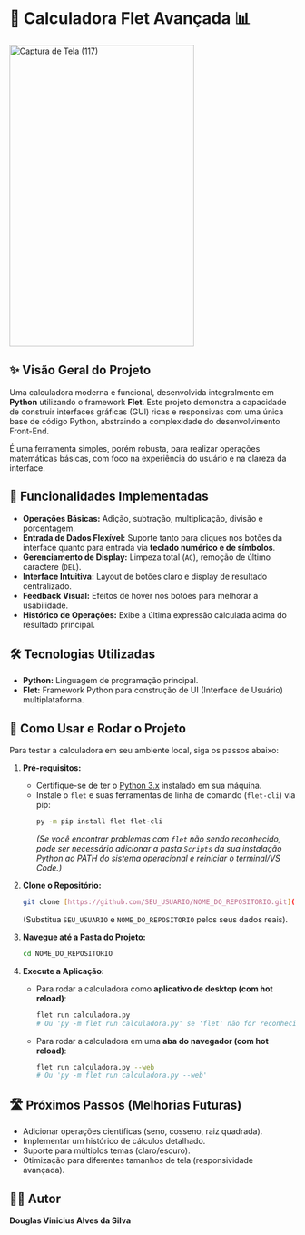 # 🚀 Calculadora Flet Avançada 📊

<img width="325" height="531" alt="Captura de Tela (117)" src="https://github.com/user-attachments/assets/10d6c542-4775-4df8-8e87-49524782f360" />


## ✨ Visão Geral do Projeto

Uma calculadora moderna e funcional, desenvolvida integralmente em **Python** utilizando o framework **Flet**. Este projeto demonstra a capacidade de construir interfaces gráficas (GUI) ricas e responsivas com uma única base de código Python, abstraindo a complexidade do desenvolvimento Front-End.

É uma ferramenta simples, porém robusta, para realizar operações matemáticas básicas, com foco na experiência do usuário e na clareza da interface.

## 🌟 Funcionalidades Implementadas

* **Operações Básicas:** Adição, subtração, multiplicação, divisão e porcentagem.
* **Entrada de Dados Flexível:** Suporte tanto para cliques nos botões da interface quanto para entrada via **teclado numérico e de símbolos**.
* **Gerenciamento de Display:** Limpeza total (`AC`), remoção de último caractere (`DEL`).
* **Interface Intuitiva:** Layout de botões claro e display de resultado centralizado.
* **Feedback Visual:** Efeitos de hover nos botões para melhorar a usabilidade.
* **Histórico de Operações:** Exibe a última expressão calculada acima do resultado principal.

## 🛠️ Tecnologias Utilizadas

* **Python:** Linguagem de programação principal.
* **Flet:** Framework Python para construção de UI (Interface de Usuário) multiplataforma.

## 🚀 Como Usar e Rodar o Projeto

Para testar a calculadora em seu ambiente local, siga os passos abaixo:

1.  **Pré-requisitos:**
    * Certifique-se de ter o [Python 3.x](https://www.python.org/downloads/) instalado em sua máquina.
    * Instale o `flet` e suas ferramentas de linha de comando (`flet-cli`) via pip:
        ```bash
        py -m pip install flet flet-cli
        ```
        *(Se você encontrar problemas com `flet` não sendo reconhecido, pode ser necessário adicionar a pasta `Scripts` da sua instalação Python ao PATH do sistema operacional e reiniciar o terminal/VS Code.)*

2.  **Clone o Repositório:**
    ```bash
    git clone [https://github.com/SEU_USUARIO/NOME_DO_REPOSITORIO.git](https://github.com/SEU_USUARIO/NOME_DO_REPOSITORIO.git)
    ```
    (Substitua `SEU_USUARIO` e `NOME_DO_REPOSITORIO` pelos seus dados reais).

3.  **Navegue até a Pasta do Projeto:**
    ```bash
    cd NOME_DO_REPOSITORIO
    ```

4.  **Execute a Aplicação:**
    * Para rodar a calculadora como **aplicativo de desktop (com hot reload)**:
        ```bash
        flet run calculadora.py 
        # Ou 'py -m flet run calculadora.py' se 'flet' não for reconhecido diretamente
        ```
    * Para rodar a calculadora em uma **aba do navegador (com hot reload)**:
        ```bash
        flet run calculadora.py --web
        # Ou 'py -m flet run calculadora.py --web'
        ```
## 🛣️ Próximos Passos (Melhorias Futuras)

* Adicionar operações científicas (seno, cosseno, raiz quadrada).
* Implementar um histórico de cálculos detalhado.
* Suporte para múltiplos temas (claro/escuro).
* Otimização para diferentes tamanhos de tela (responsividade avançada).

## 🧑‍💻 Autor

**Douglas Vinicius Alves da Silva**
